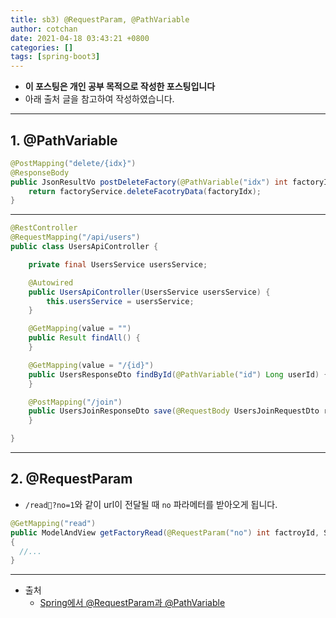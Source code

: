 ```yaml
---
title: sb3) @RequestParam, @PathVariable 
author: cotchan 
date: 2021-04-18 03:43:21 +0800 
categories: []
tags: [spring-boot3] 
---
```


+ **이 포스팅은 개인 공부 목적으로 작성한 포스팅입니다**
+ 아래 출처 글을 참고하여 작성하였습니다.

---

## 1. @PathVariable

```java
@PostMapping("delete/{idx}")
@ResponseBody
public JsonResultVo postDeleteFactory(@PathVariable("idx") int factoryIdx) {
	return factoryService.deleteFacotryData(factoryIdx);
}
```


---

```java
@RestController
@RequestMapping("/api/users")
public class UsersApiController {

    private final UsersService usersService;

    @Autowired
    public UsersApiController(UsersService usersService) {
        this.usersService = usersService;
    }

    @GetMapping(value = "")
    public Result findAll() {
    }

    @GetMapping(value = "/{id}")
    public UsersResponseDto findById(@PathVariable("id") Long userId) {
    }

    @PostMapping("/join")
    public UsersJoinResponseDto save(@RequestBody UsersJoinRequestDto requestDto) {
    }

}
```

---

## 2. @RequestParam

+ `/read?no=1`와 같이 url이 전달될 때 `no` 파라메터를 받아오게 됩니다.

```java
@GetMapping("read")
public ModelAndView getFactoryRead(@RequestParam("no") int factroyId, SearchCriteria criteria) 
{
  //...    
}
```


---

+ 출처
  + [Spring에서 @RequestParam과 @PathVariable](https://elfinlas.github.io/2018/02/18/spring-parameter/)
